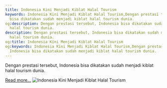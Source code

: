 ```yaml
---
title: Indonesia Kini Menjadi Kiblat Halal Tourism
keywords: Indonesia Kini Menjadi Kiblat Halal Tourism,Dengan prestasi tersebut, Indonesia
  bisa dikatakan sudah menjadi kiblat halal tourism dunia.
og:description: Dengan prestasi tersebut, Indonesia bisa dikatakan sudah menjadi kiblat
  halal tourism dunia.
description: Dengan prestasi tersebut, Indonesia bisa dikatakan sudah menjadi kiblat
  halal tourism dunia.
og:title: Indonesia Kini Menjadi Kiblat Halal Tourism
og:keywords: Indonesia Kini Menjadi Kiblat Halal Tourism,Dengan prestasi tersebut,
  Indonesia bisa dikatakan sudah menjadi kiblat halal tourism dunia.
---
```


Dengan prestasi tersebut, Indonesia bisa dikatakan sudah menjadi kiblat halal tourism dunia.

[Read more...](https://www.sportourism.id/post/5853/indonesia-kini-menjadi-kiblat-halal-tourism "Indonesia Kini Menjadi Kiblat Halal Tourism")
![Indonesia Kini Menjadi Kiblat Halal Tourism](https://services.sportourism.id/fileload/world-halal-tourism-award-2016jpg-q7KP.jpg "Indonesia Kini Menjadi Kiblat Halal Tourism")